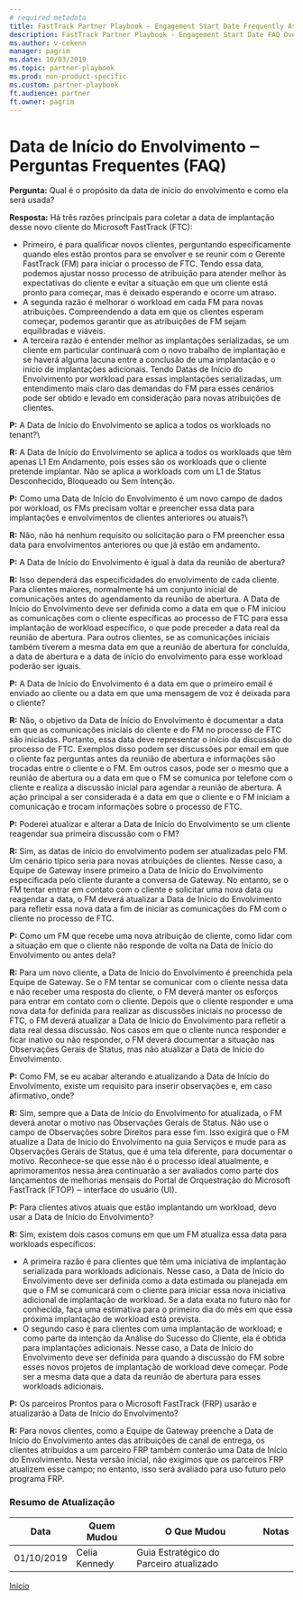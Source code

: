 ```yaml
---  
# required metadata  
title: FastTrack Partner Playbook - Engagement Start Date Frequently Asked Questions (FAQ)
description: FastTrack Partner Playbook - Engagement Start Date FAQ Overview
ms.author: v-cekenn
manager: pagrim
ms.date: 10/03/2019  
ms.topic: partner-playbook  
ms.prod: non-product-specific  
ms.custom: partner-playbook  
ft.audience: partner  
ft.owner: pagrim
--- 
```

   
# Data de Início do Envolvimento ‒ Perguntas Frequentes (FAQ)

**Pergunta:** Qual é o propósito da data de início do envolvimento e como ela será usada?   

**Resposta:** Há três razões principais para coletar a data de implantação desse novo cliente do Microsoft FastTrack (FTC): 

-  Primeiro, é para qualificar novos clientes, perguntando especificamente quando eles estão prontos para se envolver e se reunir com o Gerente FastTrack (FM) para iniciar o processo de FTC. Tendo essa data, podemos ajustar nosso processo de atribuição para atender melhor às expectativas do cliente e evitar a situação em que um cliente está pronto para começar, mas é deixado esperando e ocorre um atraso.  
-  A segunda razão é melhorar o workload em cada FM para novas atribuições. Compreendendo a data em que os clientes esperam começar, podemos garantir que as atribuições de FM sejam equilibradas e viáveis.  
-  A terceira razão é entender melhor as implantações serializadas, se um cliente em particular continuará com o novo trabalho de implantação e se haverá alguma lacuna entre a conclusão de uma implantação e o início de implantações adicionais. Tendo Datas de Início do Envolvimento por workload para essas implantações serializadas, um entendimento mais claro das demandas do FM para esses cenários pode ser obtido e levado em consideração para novas atribuições de clientes.  

**P:** A Data de Início do Envolvimento se aplica a todos os workloads no tenant?\

**R:** A Data de Início do Envolvimento se aplica a todos os workloads que têm apenas L1 Em Andamento, pois esses são os workloads que o cliente pretende implantar. Não se aplica a workloads com um L1 de Status Desconhecido, Bloqueado ou Sem Intenção.  

**P:** Como uma Data de Início do Envolvimento é um novo campo de dados por workload, os FMs precisam voltar e preencher essa data para implantações e envolvimentos de clientes anteriores ou atuais?\

**R:** Não, não há nenhum requisito ou solicitação para o FM preencher essa data para envolvimentos anteriores ou que já estão em andamento.  

**P:** A Data de Início do Envolvimento é igual à data da reunião de abertura?  

**R:** Isso dependerá das especificidades do envolvimento de cada cliente. Para clientes maiores, normalmente há um conjunto inicial de comunicações antes do agendamento da reunião de abertura. A Data de Início do Envolvimento deve ser definida como a data em que o FM iniciou as comunicações com o cliente específicas ao processo de FTC para essa implantação de workload específico, o que pode preceder a data real da reunião de abertura. Para outros clientes, se as comunicações iniciais também tiverem a mesma data em que a reunião de abertura for concluída, a data de abertura e a data de início do envolvimento para esse workload poderão ser iguais.  

**P:** A Data de Início do Envolvimento é a data em que o primeiro email é enviado ao cliente ou a data em que uma mensagem de voz é deixada para o cliente?  

**R:** Não, o objetivo da Data de Início do Envolvimento é documentar a data em que as comunicações iniciais do cliente e do FM no processo de FTC são iniciadas. Portanto, essa data deve representar o início da discussão do processo de FTC. Exemplos disso podem ser discussões por email em que o cliente faz perguntas antes da reunião de abertura e informações são trocadas entre o cliente e o FM. Em outros casos, pode ser o mesmo que a reunião de abertura ou a data em que o FM se comunica por telefone com o cliente e realiza a discussão inicial para agendar a reunião de abertura. A ação principal a ser considerada é a data em que o cliente e o FM iniciam a comunicação e trocam informações sobre o processo de FTC.  

**P:** Poderei atualizar e alterar a Data de Início do Envolvimento se um cliente reagendar sua primeira discussão com o FM?  

**R:** Sim, as datas de início do envolvimento podem ser atualizadas pelo FM. Um cenário típico seria para novas atribuições de clientes. Nesse caso, a Equipe de Gateway insere primeiro a Data de Início do Envolvimento especificada pelo cliente durante a conversa de Gateway. No entanto, se o FM tentar entrar em contato com o cliente e solicitar uma nova data ou reagendar a data, o FM deverá atualizar a Data de Início do Envolvimento para refletir essa nova data a fim de iniciar as comunicações do FM com o cliente no processo de FTC.  

**P:** Como um FM que recebe uma nova atribuição de cliente, como lidar com a situação em que o cliente não responde de volta na Data de Início do Envolvimento ou antes dela?     

**R:** Para um novo cliente, a Data de Início do Envolvimento é preenchida pela Equipe de Gateway. Se o FM tentar se comunicar com o cliente nessa data e não receber uma resposta do cliente, o FM deverá manter os esforços para entrar em contato com o cliente. Depois que o cliente responder e uma nova data for definida para realizar as discussões iniciais no processo de FTC, o FM deverá atualizar a Data de Início do Envolvimento para refletir a data real dessa discussão. 
Nos casos em que o cliente nunca responder e ficar inativo ou não responder, o FM deverá documentar a situação nas Observações Gerais de Status, mas não atualizar a Data de Início do Envolvimento.  

**P:** Como FM, se eu acabar alterando e atualizando a Data de Início do Envolvimento, existe um requisito para inserir observações e, em caso afirmativo, onde?  

**R:** Sim, sempre que a Data de Início do Envolvimento for atualizada, o FM deverá anotar o motivo nas Observações Gerais de Status. Não use o campo de Observações sobre Direitos para esse fim. Isso exigirá que o FM atualize a Data de Início do Envolvimento na guia Serviços e mude para as Observações Gerais de Status, que é uma tela diferente, para documentar o motivo. Reconhece-se que esse não é o processo ideal atualmente, e aprimoramentos nessa área continuarão a ser avaliados como parte dos lançamentos de melhorias mensais do Portal de Orquestração do Microsoft FastTrack (FTOP) ‒ interface do usuário (UI).  

**P:** Para clientes ativos atuais que estão implantando um workload, devo usar a Data de Início do Envolvimento?  

**R:** Sim, existem dois casos comuns em que um FM atualiza essa data para workloads específicos:

-  A primeira razão é para clientes que têm uma iniciativa de implantação serializada para workloads adicionais. Nesse caso, a Data de Início do Envolvimento deve ser definida como a data estimada ou planejada em que o FM se comunicará com o cliente para iniciar essa nova iniciativa adicional de implantação de workload. Se a data exata no futuro não for conhecida, faça uma estimativa para o primeiro dia do mês em que essa próxima implantação de workload está prevista. 
-  O segundo caso é para clientes com uma implantação de workload; e como parte da intenção da Análise do Sucesso do Cliente, ela é obtida para implantações adicionais. Nesse caso, a Data de Início do Envolvimento deve ser definida para quando a discussão do FM sobre esses novos projetos de implantação de workload deve começar. Pode ser a mesma data que a data da reunião de abertura para esses workloads adicionais.  

**P:** Os parceiros Prontos para o Microsoft FastTrack (FRP) usarão e atualizarão a Data de Início do Envolvimento?  

**R:** Para novos clientes, como a Equipe de Gateway preenche a Data de Início do Envolvimento antes das atribuições de canal de entrega, os clientes atribuídos a um parceiro FRP também conterão uma Data de Início do Envolvimento. Nesta versão inicial, não exigimos que os parceiros FRP atualizem esse campo; no entanto, isso será avaliado para uso futuro pelo programa FRP.

### Resumo de Atualização

|Data|Quem Mudou|O Que Mudou|Notas|
|---------|---------------|----------------------------|-------------|
|01/10/2019| Celia Kennedy| Guia Estratégico do Parceiro atualizado| |

[Inicio](http://partner-docs.microsoft.com)
